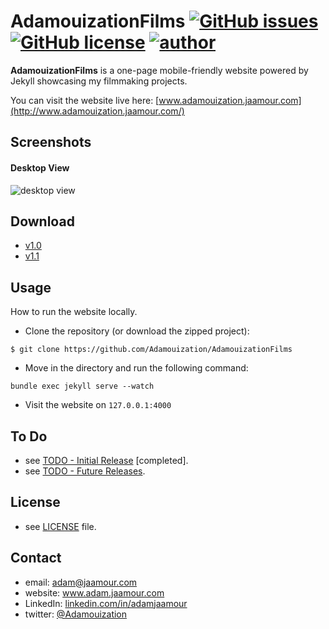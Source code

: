 AdamouizationFilms [![GitHub issues](https://img.shields.io/github/issues/Adamouization/AdamouizationFilms?style=plastic)](https://github.com/Adamouization/AdamouizationFilms/issues) [![GitHub license](https://img.shields.io/github/license/Adamouization/AdamouizationFilms?style=plastic)](https://github.com/Adamouization/AdamouizationFilms/blob/master/LICENSE) [![author](https://img.shields.io/badge/author-Adam%20Jaamour-lightgrey.svg?style=plastic)](http://www.adam.jaamour.com)
==================

**AdamouizationFilms** is a one-page mobile-friendly website powered by Jekyll showcasing my filmmaking projects.

You can visit the website live here: [www.adamouization.jaamour.com](http://www.adamouization.jaamour.com/)

## Screenshots

#### Desktop View

![desktop view](https://github.com/Adamouization/AdamouizationFilms/blob/master/docs/adamouizationfilms_desktop.gif)

## Download

* [v1.0](https://github.com/Adamouization/AdamouizationFilms/blob/master/releases/AdamouizationFilms-v1.0.0-30062018.zip)
* [v1.1](https://github.com/Adamouization/AdamouizationFilms/blob/master/releases/AdamouizationFilms-v1.1-20092019.zip)

## Usage

How to run the website locally.

* Clone the repository (or download the zipped project):
```
$ git clone https://github.com/Adamouization/AdamouizationFilms
```

* Move in the directory and run the following command:
```
bundle exec jekyll serve --watch
```

* Visit the website on `127.0.0.1:4000`

## To Do
* see [TODO - Initial Release](https://github.com/Adamouization/AdamouizationFilms/projects/1) [completed].
* see [TODO - Future Releases](https://github.com/Adamouization/AdamouizationFilms/projects/2).

## License 
* see [LICENSE](https://github.com/Adamouization/AdamouizationFilms/blob/master/LICENSE) file.

## Contact
* email: adam@jaamour.com
* website: www.adam.jaamour.com
* LinkedIn: [linkedin.com/in/adamjaamour](https://www.linkedin.com/in/adamjaamour/)
* twitter: [@Adamouization](https://twitter.com/Adamouization)
